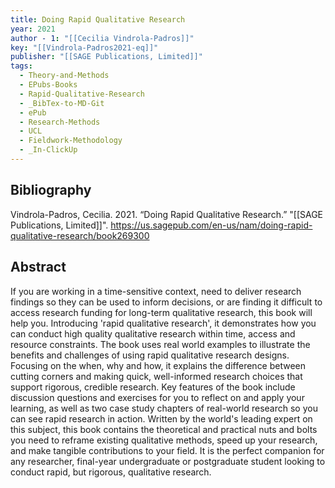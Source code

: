 ```yaml
---
title: Doing Rapid Qualitative Research
year: 2021
author - 1: "[[Cecilia Vindrola-Padros]]"
key: "[[Vindrola-Padros2021-eq]]"
publisher: "[[SAGE Publications, Limited]]"
tags:
  - Theory-and-Methods
  - EPubs-Books
  - Rapid-Qualitative-Research
  - _BibTex-to-MD-Git
  - ePub
  - Research-Methods
  - UCL
  - Fieldwork-Methodology
  - _In-ClickUp
---
```


## Bibliography
Vindrola-Padros, Cecilia. 2021. “Doing Rapid Qualitative Research.” "[[SAGE Publications, Limited]]". https://us.sagepub.com/en-us/nam/doing-rapid-qualitative-research/book269300

## Abstract
If you are working in a time-sensitive context, need to deliver research findings so they can be used to inform decisions, or are finding it difficult to access research funding for long-term qualitative research, this book will help you. Introducing 'rapid qualitative research', it demonstrates how you can conduct high quality qualitative research within time, access and resource constraints. The book uses real world examples to illustrate the benefits and challenges of using rapid qualitative research designs. Focusing on the when, why and how, it explains the difference between cutting corners and making quick, well-informed research choices that support rigorous, credible research. Key features of the book include discussion questions and exercises for you to reflect on and apply your learning, as well as two case study chapters of real-world research so you can see rapid research in action. Written by the world's leading expert on this subject, this book contains the theoretical and practical nuts and bolts you need to reframe existing qualitative methods, speed up your research, and make tangible contributions to your field. It is the perfect companion for any researcher, final-year undergraduate or postgraduate student looking to conduct rapid, but rigorous, qualitative research.